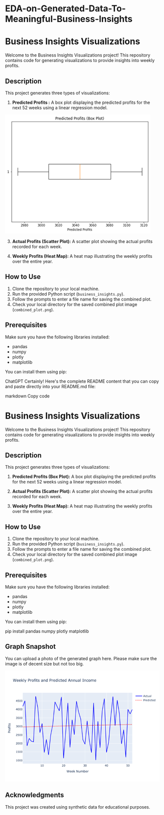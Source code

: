 # EDA-on-Generated-Data-To-Meaningful-Business-Insights

# Business Insights Visualizations

Welcome to the Business Insights Visualizations project! This repository contains code for generating visualizations to provide insights into weekly profits.

## Description

This project generates three types of visualizations:

1. **Predicted Profits :** A box plot displaying the predicted profits for the next 52 weeks using a linear regression model.

 ![Graph Snapshot](box.png)

3. **Actual Profits (Scatter Plot):** A scatter plot showing the actual profits recorded for each week.

4. **Weekly Profits (Heat Map):** A heat map illustrating the weekly profits over the entire year.

## How to Use

1. Clone the repository to your local machine.
2. Run the provided Python script (`business_insights.py`).
3. Follow the prompts to enter a file name for saving the combined plot.
4. Check your local directory for the saved combined plot image (`combined_plot.png`).

## Prerequisites

Make sure you have the following libraries installed:

- pandas
- numpy
- plotly
- matplotlib

You can install them using pip:


ChatGPT
Certainly! Here's the complete README content that you can copy and paste directly into your README.md file:

markdown
Copy code
# Business Insights Visualizations

Welcome to the Business Insights Visualizations project! This repository contains code for generating visualizations to provide insights into weekly profits.

## Description

This project generates three types of visualizations:

1. **Predicted Profits (Box Plot):** A box plot displaying the predicted profits for the next 52 weeks using a linear regression model.

2. **Actual Profits (Scatter Plot):** A scatter plot showing the actual profits recorded for each week.

3. **Weekly Profits (Heat Map):** A heat map illustrating the weekly profits over the entire year.

## How to Use

1. Clone the repository to your local machine.
2. Run the provided Python script (`business_insights.py`).
3. Follow the prompts to enter a file name for saving the combined plot.
4. Check your local directory for the saved combined plot image (`combined_plot.png`).

## Prerequisites

Make sure you have the following libraries installed:

- pandas
- numpy
- plotly
- matplotlib

You can install them using pip:

pip install pandas numpy plotly matplotlib

## Graph Snapshot

You can upload a photo of the generated graph here. Please make sure the image is of decent size but not too big.

![Graph Snapshot](plotData.png)

## Acknowledgments

This project was created using synthetic data for educational purposes.
